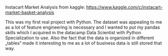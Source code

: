 Instacart Market Analysis from kaggle: https://www.kaggle.com/c/instacart-market-basket-analysis

This was my first real project with Python. The dataset was appealing to me as a lot of feature engineering is necessary and I wanted to put my pandas skills which I acquired in the datacamp Data Scientist with Python Specialization to use. Also the fact that the data is organized in different „tables“ made it interesting to me as a lot of business data is still stored that way. 


